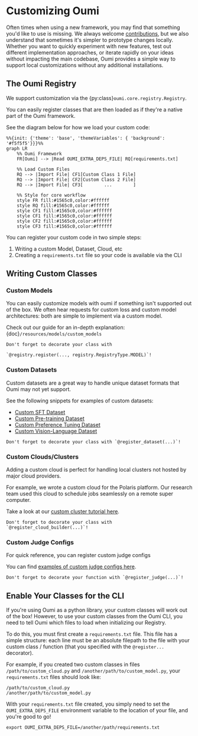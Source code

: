 # Customizing Oumi

Often times when using a new framework, you may find that something you'd like to use is
missing. We always welcome [contributions](/development/contributing), but we also understand that sometimes it's
simpler to prototype changes locally. Whether you want to quickly experiment with new
features, test out different implementation approaches, or iterate rapidly on your ideas
without impacting the main codebase, Oumi provides a simple way to support
local customizations without any additional installations.

## The Oumi Registry

We support customization via the {py:class}`oumi.core.registry.Registry`.

You can easily register classes that are then loaded as if they're a native part of the
Oumi framework.

See the diagram below for how we load your custom code:

```{mermaid}
%%{init: {'theme': 'base', 'themeVariables': { 'background': '#f5f5f5'}}}%%
graph LR
    %% Oumi Framework
    FR[Oumi] --> |Read OUMI_EXTRA_DEPS_FILE| RQ[requirements.txt]

    %% Load Custom Files
    RQ --> |Import File| CF1[Custom Class 1 File]
    RQ --> |Import File| CF2[Custom Class 2 File]
    RQ --> |Import File| CF3[        ...        ]

    %% Style for core workflow
    style FR fill:#1565c0,color:#ffffff
    style RQ fill:#1565c0,color:#ffffff
    style CF1 fill:#1565c0,color:#ffffff
    style CF1 fill:#1565c0,color:#ffffff
    style CF2 fill:#1565c0,color:#ffffff
    style CF3 fill:#1565c0,color:#ffffff
```

You can register your custom code in two simple steps:
1. Writing a custom Model, Dataset, Cloud, etc
2. Creating a `requirements.txt` file so your code is available via the CLI

## Writing Custom Classes

### Custom Models

You can easily customize models with oumi if something isn't supported out of the box.
We often hear requests for custom loss and custom model architectures: both are simple
to implement via a custom model.

Check out our guide for an in-depth explanation: {doc}`/resources/models/custom_models`

```{note}
Don't forget to decorate your class with

`@registry.register(..., registry.RegistryType.MODEL)`!
```

### Custom Datasets

Custom datasets are a great way to handle unique dataset formats that Oumi may not yet
support.

See the following snippets for examples of custom datasets:
- [Custom SFT Dataset](/resources/datasets/sft_datasets.md#adding-a-new-sft-dataset)
- [Custom Pre-training Dataset](/resources/datasets/pretraining_datasets.md#adding-a-new-pre-training-dataset)
- [Custom Preference Tuning Dataset](/resources/datasets/preference_datasets.md#creating-custom-preference-dataset)
- [Custom Vision-Language Dataset](/resources/datasets/vl_sft_datasets.md#adding-a-new-vl-sft-dataset)

```{note}
Don't forget to decorate your class with `@register_dataset(...)`!
```

### Custom Clouds/Clusters

Adding a custom cloud is perfect for handling local clusters not hosted by major cloud
providers.

For example, we wrote a custom cloud for the Polaris platform. Our research team used
this cloud to schedule jobs seamlessly on a remote super computer.

Take a look at our [custom cluster tutorial here](/user_guides/launch/custom_cluster).

```{note}
Don't forget to decorate your class with `@register_cloud_builder(...)`!
```

### Custom Judge Configs

For quick reference, you can register custom judge configs

You can find [examples of custom judge configs here](https://github.com/oumi-ai/oumi/blob/main/src/oumi/judges/judge_court.py).

```{note}
Don't forget to decorate your function with `@register_judge(...)`!
```


## Enable Your Classes for the CLI

If you're using Oumi as a python library, your custom classes will work out of the box!
However, to use your custom classes from the Oumi CLI, you need to tell Oumi which files
to load when initializing our Registry.

To do this, you must first create a `requirements.txt` file. This file has a simple
structure: each line must be an absolute filepath to the file with your custom class /
function (that you specified with the `@register...` decorator).

For example, if you created two custom classes in files `/path/to/custom_cloud.py` and
`/another/path/to/custom_model.py`, your `requirements.txt` files should look like:

```
/path/to/custom_cloud.py
/another/path/to/custom_model.py
```

With your `requirements.txt` file created, you simply need to set the
`OUMI_EXTRA_DEPS_FILE` environment variable to the location of your file, and you're good to go!

``` {code-block} shell
export OUMI_EXTRA_DEPS_FILE=/another/path/requirements.txt
```

